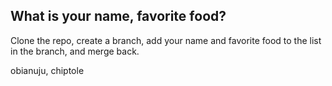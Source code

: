## What is your name, favorite food?
Clone the repo, create a branch, add your name and favorite food to the list in the branch, and merge back.

obianuju, chiptole